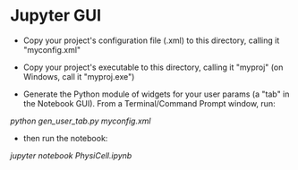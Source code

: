 # Jupyter GUI

- Copy your project's configuration file (.xml) to this directory, calling it "myconfig.xml"
- Copy your project's executable to this directory, calling it "myproj" (on Windows, call it "myproj.exe")

- Generate the Python module of widgets for your user params (a "tab" in the Notebook GUI). From a Terminal/Command Prompt window, run:

<i>python gen_user_tab.py myconfig.xml</i>

- then run the notebook:

<i>jupyter notebook PhysiCell.ipynb</i>


